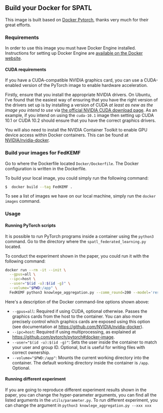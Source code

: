 ## Build your Docker for SPATL

This image is built based on [Docker Pytorch](https://github.com/anibali/docker-pytorch), thanks very much for their
great efforts.

### Requirements


In order to use this image you must have Docker Engine installed. Instructions
for setting up Docker Engine are
[available on the Docker website](https://docs.docker.com/engine/installation/).

#### CUDA requirements 

If you have a CUDA-compatible NVIDIA graphics card, you can use a CUDA-enabled
version of the PyTorch image to enable hardware acceleration. 

Firstly, ensure that you install the appropriate NVIDIA drivers. On Ubuntu,
I've found that the easiest way of ensuring that you have the right version
of the drivers set up is by installing a version of CUDA _at least as new as
the image you intend to use_ via
[the official NVIDIA CUDA download page](https://developer.nvidia.com/cuda-downloads).
As an example, if you intend on using the `cuda-10.1` image then setting up
CUDA 10.1 or CUDA 10.2 should ensure that you have the correct graphics drivers.

You will also need to install the NVIDIA Container Toolkit to enable GPU device
access within Docker containers. This can be found at
[NVIDIA/nvidia-docker](https://github.com/NVIDIA/nvidia-docker).


### Build your images for FedKEMF

Go to where the Dockerfile located `Docker/Dockerfile`. The Docker configuration is written in the Dockerfile.

To build your local image, you could simply run the following command:

```bash
$  docker build --tag FedKEMF .
```
To see a list of images we have on our local machine,  simply run the `docker images` command.



### Usage

#### Running PyTorch scripts

It is possible to run PyTorch programs inside a container using the
`python3` command. Go to the directory where the `spatl_federated_learning.py` located.

To conduct the experiment shown in the paper, you could run it with
the following command:

```sh
docker run --rm -it --init \
  --gpus=all \
  --ipc=host \
  --user="$(id -u):$(id -g)" \
  --volume="$PWD:/app" \
  FedKEMF python3 knowlege_aggregation.py --comm_round=200 --model='resnet20' --dataset=cifar10 --batch-size=128 --epochs=10 --n_parties=100 --sample=0.5 --logdir='./logs/'

  ```

Here's a description of the Docker command-line options shown above:

* `--gpus=all`: Required if using CUDA, optional otherwise. Passes the
  graphics cards from the host to the container. You can also more precisely
  control which graphics cards are exposed using this option (see documentation
  at https://github.com/NVIDIA/nvidia-docker).
* `--ipc=host`: Required if using multiprocessing, as explained at
  https://github.com/pytorch/pytorch#docker-image.
* `--user="$(id -u):$(id -g)"`: Sets the user inside the container to match your
  user and group ID. Optional, but is useful for writing files with correct
  ownership.
* `--volume="$PWD:/app"`: Mounts the current working directory into the container.
  The default working directory inside the container is `/app`. Optional.

#### Running different experiment

If you are going to reproduce different experiment results shown in the paper, you can
change the hyper-parameter arguments, you can find all the listed arguments in the `utils/parameter.py`.
To run different experiment, you can change the argument in ```python3 knowlege_aggregation.py --xxx xxx ```


